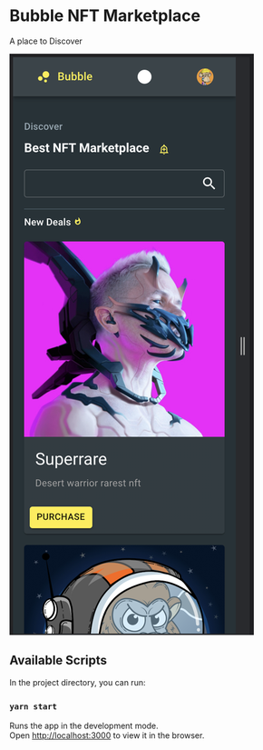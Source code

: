 # Bubble NFT Marketplace

A place to Discover

![Bubble app](https://github.com/konichar/bubble/blob/master/nft.png?raw=true)
## Available Scripts

In the project directory, you can run:

### `yarn start`

Runs the app in the development mode.\
Open [http://localhost:3000](http://localhost:3000) to view it in the browser.
